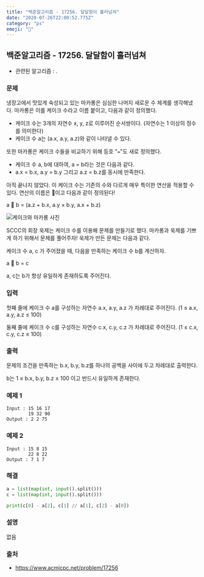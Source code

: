 ```yaml
---
title: "백준알고리즘 - 17256. 달달함이 흘러넘쳐"
date: "2020-07-26T22:00:52.775Z"
category: "ps"
emoji: "🍰"
---
```


## 백준알고리즘 - 17256. 달달함이 흘러넘쳐

- 관련된 알고리즘 : .

### 문제

냉장고에서 맛있게 숙성되고 있는 마카롱은 심심한 나머지 새로운 수 체계를 생각해냈다. 마카롱은 이를 케이크 수라고 이름 붙이고, 다음과 같이 정의했다.

- 케이크 수는 3개의 자연수 x, y, z로 이루어진 순서쌍이다. (자연수는 1 이상의 정수를 의미한다)
- 케이크 수 a는 (a.x, a.y, a.z)와 같이 나타낼 수 있다.

또한 마카롱은 케이크 수들을 비교하기 위해 등호 "`=`"도 새로 정의했다.

- 케이크 수 a, b에 대하여, a = b라는 것은 다음과 같다.
- a.x = b.x, a.y = b.y 그리고 a.z = b.z를 동시에 만족한다.

아직 끝나지 않았다. 이 케이크 수는 기존의 수와 다르게 매우 특이한 연산을 적용할 수 있다. 연산의 이름은 🍰이고 다음과 같이 정의된다!

a 🍰 b = (a.z + b.x, a.y × b.y, a.x + b.z)

![케이크와 마카롱 사진](https://upload.acmicpc.net/241defcd-0b6c-461f-b354-a2435f3ba56c/-/crop/1549x1071/0,0/-/preview/)

SCCC의 회장 욱제는 케이크 수를 이용해 문제를 만들기로 했다. 마카롱과 욱제를 기쁘게 하기 위해서 문제를 풀어주자! 욱제가 만든 문제는 다음과 같다.

케이크 수 a, c 가 주어졌을 때, 다음을 만족하는 케이크 수 b를 계산하자.

a 🍰 b = c

a, c는 b가 항상 유일하게 존재하도록 주어진다.

### 입력

첫째 줄에 케이크 수 a를 구성하는 자연수 a.x, a.y, a.z 가 차례대로 주어진다. (1 ≤ a.x, a.y, a.z ≤ 100)

둘째 줄에 케이크 수 c를 구성하는 자연수 c.x, c.y, c.z 가 차례대로 주어진다. (1 ≤ c.x, c.y, c.z ≤ 100)

### 출력

문제의 조건을 만족하는 b.x, b.y, b.z를 하나의 공백을 사이에 두고 차례대로 출력한다.

b는 1 ≤ b.x, b.y, b.z ≤ 100 이고 반드시 유일하게 존재한다.

### 예제 1

```
Input : 15 16 17
        19 32 90
Output : 2 2 75
```

### 예제 2

```
Input : 15 8 15
        22 8 22
Output : 7 1 7
```

### 해결

```python
a = list(map(int, input().split()))
c = list(map(int, input().split()))

print(c[0] - a[2], c[1] // a[1], c[2] - a[0])
```

### 설명

없음

### 출처

- https://www.acmicpc.net/problem/17256
